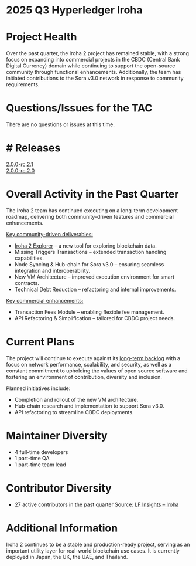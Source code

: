[//]: # (SPDX-License-Identifier: CC-BY-4.0)

# 2025 Q3 Hyperledger Iroha

# Project Health

Over the past quarter, the Iroha 2 project has remained stable, with a strong focus on expanding into commercial projects in the CBDC (Central Bank Digital Currency) domain while continuing to support the open-source community through functional enhancements.
Additionally, the team has initiated contributions to the Sora v3.0 network in response to community requirements.

# Questions/Issues for the TAC

There are no questions or issues at this time.

# # Releases

<a href="https://github.com/hyperledger-iroha/iroha/releases/tag/v2.0.0-rc.2.1">2.0.0-rc.2.1</a></br>
<a href="https://github.com/hyperledger-iroha/iroha/releases/tag/v2.0.0-rc.2.0">2.0.0-rc.2.0</a>

# Overall Activity in the Past Quarter

The Iroha 2 team has continued executing on a long-term development roadmap, delivering both community-driven features and commercial enhancements.

<u>Key community-driven deliverables:</u>
<ul>
<li><a href="https://github.com/soramitsu/iroha2-block-explorer-web">Iroha 2 Explorer</a> – a new tool for exploring blockchain data.</li>
<li>Missing Triggers Transactions – extended transaction handling capabilities.</li>
<li>Node Syncing & Hub-chain for Sora v3.0 – ensuring seamless integration and interoperability.</li>
<li>New VM Architecture – improved execution environment for smart contracts.</li>
<li>Technical Debt Reduction – refactoring and internal improvements.</li>
</ul>

<u>Key commercial enhancements:</u>
<ul>
<li>Transaction Fees Module – enabling flexible fee management.</li>
<li>API Refactoring & Simplification – tailored for CBDC project needs.
</li>
</ul>

# Current Plans

The project will continue to execute against its <a href="https://docs.google.com/spreadsheets/d/1iZFmKJaIe4B1falMUuA-GaSj_I1M8uzjdk59qShkUkU/edit?gid=0#gid=0">long-term backlog</a> with a focus on network performance, scalability, and security, as well as a constant commitment to upholding the values of open source software and fostering an environment of contribution, diversity and inclusion.

Planned initiatives include:
<ul>
<li>Completion and rollout of the new VM architecture.</li>
<li>Hub-chain research and implementation to support Sora v3.0.</li>
<li>API refactoring to streamline CBDC deployments.</li>
</ul>


# Maintainer Diversity

<ul>
<li>4 full-time developers</li>
<li>1 part-time QA</li>
<li>1 part-time team lead</li>
</ul>

# Contributor Diversity

<ul>
<li>27 active contributors in the past quarter
 Source: <a href="https://insights.linuxfoundation.org/project/iroha?timeRange=past365days&start=2024-08-11&end=2025-08-11">LF Insights – Iroha</a></li>
</ul>

# Additional Information

Iroha 2 continues to be a stable and production-ready project, serving as an important utility layer for real-world blockchain use cases.
It is currently deployed in Japan, the UK, the UAE, and Thailand.
